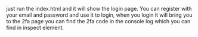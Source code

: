 just run the index.html and it will show the login page. You can register with your email and password and use it to login, when you login it will bring you to the 2fa page you can find the 2fa code in the console log which you can find in inspect element.
